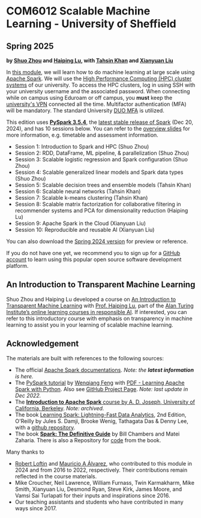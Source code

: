 # COM6012 Scalable Machine Learning - University of Sheffield

## Spring 2025

**by [Shuo Zhou](https://shuo-zhou.github.io/) and [Haiping Lu](https://haipinglu.github.io/), with [Tahsin Khan](https://www.sheffield.ac.uk/dcs/people/academic/tahsinur-khan) and [Xianyuan Liu](https://xianyuanliu.github.io/)**

In [this module](http://www.dcs.shef.ac.uk/intranet/teaching/public/modules/msc/com6012.html), we will learn how to do machine learning at large scale using [Apache Spark](https://spark.apache.org/).
We will use the [High Performance Computing (HPC) cluster systems](https://docs.hpc.shef.ac.uk/en/latest/hpc/index.html) of our university. To access the HPC clusters, log in using SSH with your university username and the associated password. When connecting while on campus using Eduroam or off campus, you **must** keep the [university's VPN](https://www.sheffield.ac.uk/it-services/vpn) connected all the time. Multifactor authentication (MFA) will be mandatory. The standard University [DUO MFA](https://www.sheffield.ac.uk/it-services/mfa/set-mfa#duo) is utilized.

This edition uses [**PySpark 3.5.4**](https://spark.apache.org/docs/3.5.4/api/python/index.html), the [latest stable release of Spark](https://spark.apache.org/releases/spark-release-3-5-4.html) (Dec 20, 2024), and has 10 sessions below. You can refer to the [overview slides](https://github.com/COM6012/ScalableML/blob/master/Slides/Overview-COM6012-2025.pdf) for more information, e.g. timetable and assessment information.

* Session 1: Introduction to Spark and HPC (Shuo Zhou)
* Session 2: RDD, DataFrame, ML pipeline, & parallelization (Shuo Zhou)
* Session 3: Scalable logistic regression and Spark configuration (Shuo Zhou)
* Session 4: Scalable generalized linear models and Spark data types (Shuo Zhou)
* Session 5: Scalable decision trees and ensemble models (Tahsin Khan)
* Session 6: Scalable neural networks (Tahsin Khan)
* Session 7: Scalable k-means clustering (Tahsin Khan)
* Session 8: Scalable matrix factorization for collaborative filtering in recommender systems and PCA for dimensionality reduction (Haiping Lu)
* Session 9: Apache Spark in the Cloud (Xianyuan Liu)
* Session 10: Reproducible and reusable AI  (Xianyuan Liu)

You can also download the [Spring 2024 version](https://github.com/COM6012/ScalableML/releases/tag/v2024) for preview or reference.

If you do not have one yet, we recommend you to sign up for a [GitHub account](https://github.com/join) to learn using this popular open source software development platform.

## An Introduction to Transparent Machine Learning

Shuo Zhou and Haiping Lu developed a course on [An Introduction to Transparent Machine Learning](https://pykale.github.io/transparentML/) with [Prof. Haiping Lu](https://haipinglu.github.io/), part of the [Alan Turing Institute’s online learning courses in responsible AI](https://www.turing.ac.uk/funding-call-online-learning-courses-responsible-ai). If interested, you can refer to this introductory course with emphasis on transparency in machine learning to assist you in your learning of scalable machine learning.

## Acknowledgement

The materials are built with references to the following sources:

* The official [Apache Spark documentations](https://spark.apache.org/). *Note: the **latest information** is here.*
* The [PySpark tutorial](https://runawayhorse001.github.io/LearningApacheSpark/) by [Wenqiang Feng](https://www.linkedin.com/in/wenqiang-feng-ph-d-51a93742/) with [PDF - Learning Apache Spark with Python](https://runawayhorse001.github.io/LearningApacheSpark/pyspark.pdf). Also see [GitHub Project Page](https://github.com/runawayhorse001/LearningApacheSpark). *Note: last update in Dec 2022.*
* The [**Introduction to Apache Spark** course by A. D. Joseph, University of California, Berkeley](https://www.mooc-list.com/course/introduction-apache-spark-edx). *Note: archived.*
* The book [Learning Spark: Lightning-Fast Data Analytics](https://www.oreilly.com/library/view/learning-spark-2nd/9781492050032/), 2nd Edition, O'Reilly by Jules S. Damji, Brooke Wenig, Tathagata Das & Denny Lee, with a [github repository](https://github.com/databricks/LearningSparkV2).
* The book [**Spark: The Definitive Guide**](https://books.google.co.uk/books/about/Spark.html?id=urjpAQAACAAJ&redir_esc=y) by Bill Chambers and Matei Zaharia. There is also a Repository for [code](https://github.com/databricks/Spark-The-Definitive-Guide) from the book.

Many thanks to

* [Robert Loftin](https://www.sheffield.ac.uk/cs/people/academic/robert-loftin) and [Mauricio A Álvarez](https://maalvarezl.github.io/), who contributed to this module in 2024 and from 2016 to 2022, respectively. Their contributions remain reflected in the course materials.
* Mike Croucher, Neil Lawrence, William Furnass, Twin Karmakharm, Mike Smith, Xianyuan Liu, Desmond Ryan, Steve Kirk, James Moore, and Vamsi Sai Turlapati for their inputs and inspirations since 2016.
* Our teaching assistants and students who have contributed in many ways since 2017.
